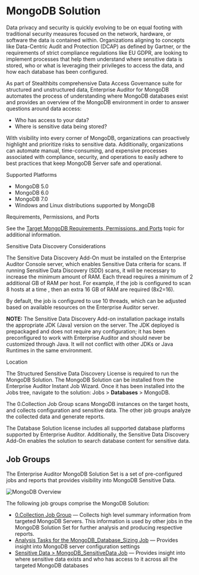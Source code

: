 # MongoDB Solution

Data privacy and security is quickly evolving to be on equal footing with traditional security
measures focused on the network, hardware, or software the data is contained within. Organizations
aligning to concepts like Data-Centric Audit and Protection (DCAP) as defined by Gartner, or the
requirements of strict compliance regulations like EU GDPR, are looking to implement processes that
help them understand where sensitive data is stored, who or what is leveraging their privileges to
access the data, and how each database has been configured.

As part of Stealthbits comprehensive Data Access Governance suite for structured and unstructured
data, Enterprise Auditor for MongoDB automates the process of understanding where MongoDB databases
exist and provides an overview of the MongoDB environment in order to answer questions around data
access:

- Who has access to your data?
- Where is sensitive data being stored?

With visibility into every corner of MongoDB, organizations can proactively highlight and prioritize
risks to sensitive data. Additionally, organizations can automate manual, time-consuming, and
expensive processes associated with compliance, security, and operations to easily adhere to best
practices that keep MongoDB Server safe and operational.

Supported Platforms

- MongoDB 5.0
- MongoDB 6.0
- MongoDB 7.0
- Windows and Linux distributions supported by MongoDB

Requirements, Permissions, and Ports

See the
[Target MongoDB Requirements, Permissions, and Ports](/docs/accessanalyzer/11.6/accessanalyzer/requirements/target/databasemongodb.md)
topic for additional information.

Sensitive Data Discovery Considerations

The Sensitive Data Discovery Add-On must be installed on the Enterprise Auditor Console server,
which enables Sensitive Data criteria for scans. If running Sensitive Data Discovery (SDD) scans, it
will be necessary to increase the minimum amount of RAM. Each thread requires a minimum of 2
additional GB of RAM per host. For example, if the job is configured to scan 8 hosts at a time ,
then an extra 16 GB of RAM are required (8x2=16).

By default, the job is configured to use 10 threads, which can be adjusted based on available
resources on the Enterprise Auditor server.

**NOTE:** The Sensitive Data Discovery Add-on installation package installs the appropriate JDK
(Java) version on the server. The JDK deployed is prepackaged and does not require any
configuration; it has been preconfigured to work with Enterprise Auditor and should never be
customized through Java. It will not conflict with other JDKs or Java Runtimes in the same
environment.

Location

The Structured Sensitive Data Discovery License is required to run the MongoDB Solution. The MongoDB
Solution can be installed from the Enterprise Auditor Instant Job Wizard. Once it has been installed
into the Jobs tree, navigate to the solution: Jobs > **Databases** > MongoDB.

The 0.Collection Job Group scans MongoDB instances on the target hosts, and collects
configuration and sensitive data. The other job groups analyze the collected data and generate
reports.

The Database Solution license includes all supported database platforms supported by Enterprise
Auditor. Additionally, the Sensitive Data Discovery Add-On enables the solution to search database
content for sensitive data.

## Job Groups

The Enterprise Auditor MongoDB Solution Set is a set of pre-configured jobs and reports that
provides visibility into MongoDB Sensitive Data.

![MongoDB Overview](/img/versioned_docs/accessanalyzer_11.6/accessanalyzer/solutions/databases/mongodb/mongdbjobgroupoverview.webp)

The following job groups comprise the MongoDB Solution:

- [ 0.Collection Job Group](/docs/accessanalyzer/11.6/accessanalyzer/solutions/databases/mongodb/collection/overview.md)
  — Collects high level summary information from targeted MongoDB Servers. This information is used
  by other jobs in the MongoDB Solution Set for further analysis and producing respective reports.
- [Analysis Tasks for the MongoDB_Database_Sizing Job](/docs/accessanalyzer/11.6/accessanalyzer/solutions/databases/mongodb/mongodb_databasesizing.md)
  — Provides insight into MongoDB server configuration settings
- [Sensitive Data > MongoDB_SensitiveData Job](/docs/accessanalyzer/11.6/accessanalyzer/solutions/databases/mongodb/mongodb_sensitivedata.md)
  — Provides insight into where sensitive data exists and who has access to it across all the
  targeted MongoDB databases
